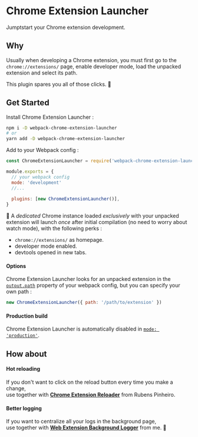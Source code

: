 # Chrome Extension Launcher

Jumptstart your Chrome extension development.

## Why

Usually when developing a Chrome extension, you must first go to the `chrome://extensions/` page, enable developer mode, load the unpacked extension and select its path.

This plugin spares you all of those clicks. 💅

## Get Started

Install Chrome Extension Launcher :

```bash
npm i -D webpack-chrome-extension-launcher
# or
yarn add -D webpack-chrome-extension-launcher
```

Add to your Webpack config :

```js
const ChromeExtensionLauncher = require('webpack-chrome-extension-launcher')

module.exports = {
  // your webpack config
  mode: 'development'
  //...
  
  plugins: [new ChromeExtensionLauncher()],
}
```

🚀 A _dedicated_ Chrome instance loaded _exclusively_ with your unpacked extension will launch _once_ after initial compilation (no need to worry about watch mode), with the following perks :

- `chrome://extensions/` as homepage.
- developer mode enabled.
- devtools opened in new tabs.

#### Options

Chrome Extension Launcher looks for an unpacked extension in the [`output.path`](https://webpack.js.org/configuration/output/#outputpath) property of your webpack config, but you can specify your own path :

```js
new ChromeExtensionLauncher({ path: '/path/to/extension' })
```

#### Production build

Chrome Extension Launcher is automatically disabled in [`mode: 'production'`](https://webpack.js.org/configuration/mode/).

## How about

#### Hot reloading

If you don't want to click on the reload button every time you make a change, <br>
use together with **[Chrome Extension Reloader](https://github.com/rubenspgcavalcante/webpack-chrome-extension-reloader)** from Rubens Pinheiro.

#### Better logging

If you want to centralize all your logs in the background page, <br>
use together with **[Web Extension Background Logger](https://github.com/jeremyben/webpack-webextension-background-logger)** from me. 🙂
